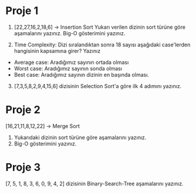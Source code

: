 # Proje 1
1) [22,27,16,2,18,6] -> Insertion Sort
Yukarı verilen dizinin sort türüne göre aşamalarını yazınız.
Big-O gösterimini yazınız.

2) Time Complexity: Dizi sıralandıktan sonra 18 sayısı aşağıdaki case'lerden hangisinin kapsamına girer? Yazınız
- Average case: Aradığımız sayının ortada olması
- Worst case: Aradığımız sayının sonda olması
- Best case: Aradığımız sayının dizinin en başında olması.

3) [7,3,5,8,2,9,4,15,6] dizisinin Selection Sort'a göre ilk 4 adımını yazınız.

# Proje 2
[16,21,11,8,12,22] -> Merge Sort
1) Yukarıdaki dizinin sort türüne göre aşamalarını yazınız.
2) Big-O gösterimini yazınız.

# Proje 3
[7, 5, 1, 8, 3, 6, 0, 9, 4, 2] dizisinin Binary-Search-Tree aşamalarını yazınız.
